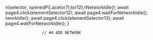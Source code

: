 n(selector, openedPi].acetor7);tor12);rNetworkIdle();
                        await page4.click(elementSelector12);
                        await page4.waitForNetworkIdle();
tworkIdle();
                        await page4.click(elementSelector13);
                        await page4.waitForNetworkIdle();
                    }

                    // #4 ADD NETWORK 
